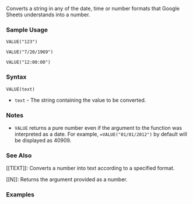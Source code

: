 Converts a string in any of the date, time or number formats that Google Sheets understands into a number.

### Sample Usage

`VALUE("123")`

`VALUE("7/20/1969")`

`VALUE("12:00:00")`

### Syntax

`VALUE(text)`

* `text` - The string containing the value to be converted.

### Notes

* `VALUE` returns a pure number even if the argument to the function was interpreted as a date. For example, `=VALUE("01/01/2012")` by default will be displayed as 40909.

### See Also

[[TEXT]]: Converts a number into text according to a specified format.

[[N]]: Returns the argument provided as a number.

### Examples